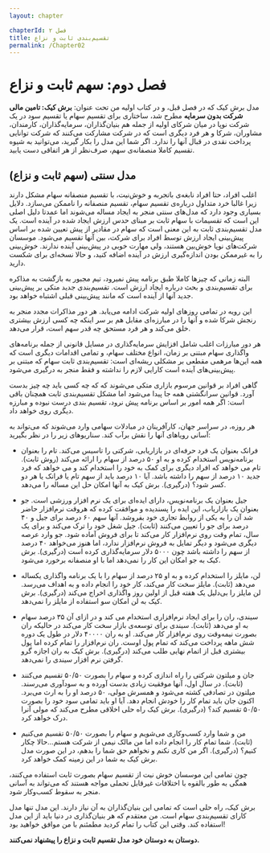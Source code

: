 ```yaml
---
layout: chapter

chapterId: فصل ۲
title: تقسیم‌بندی ثابت و نزاع
permalink: /Chapter02
---
```


# فصل دوم: سهم ثابت و نزاع

مدل برش کیک که در فصل قبل، و در کتاب اولیه من تحت عنوان: **برش کیک: تامین مالی شرکت بدون سرمایه** مطرح شد، ساختاری برای تقسیم سهام یا تقسیم سود در یک شرکت نوپا در میان شرکای اولیه از جمله هم بنیان‌گذاران‌، سرمایه‌گذاران، کارمندان، مشاوران، شرکا و هر فرد دیگری است که در شرکت مشارکت می‌کنند که شرکت توانایی پرداخت نقدی در قبال آنها را ندارد. اگر شما این مدل را بکار گیرید، می‌توانید به شیوه تقسیم کاملا منصفانه‌ی سهم‌، صرف‌نظر از هر اتفاقی دست یابید.

## مدل سنتی (سهم ثابت و نزاع)

اغلب افراد، حتا افراد نابغه‌ی با‌تجربه و خوش‌نیت، با تقسیم منصفانه سهام مشکل دارند زیرا غالبا خرد متداول درباره‌ی تقسیم سهام، تقسیم منصفانه را ناممکن می‌سازد.
دلایل بسیاری وجود دارد که مدل‌های سنتی منجر به ایجاد مساله می‌شوند اما عمدتا دلیل اصلی این است که تقسیمات با سهام ثابت بر مبنای حدس ارزش ایجاد شده در آینده است. یک مدل تقسیم‌بندی ثابت به این معنی است که سهام در مقادیر از پیش تعیین شده بر اساس پیش‌بینی ایجاد ارزش توسط افراد برای شرکت، بین آنها تقسیم می‌شود. موسسان شرکت‌های نوپا خوش‌بین هستند، ولی مهارت خوبی در پیش‌بینی آینده ندارند. خوش‌بینی را به غیرممکن بودن اندازه‌گیری ارزش در آینده اضافه کنید، و حالا نسخه‌ای برای شکست دارید.

البته زمانی که چیزها کاملا طبق برنامه پیش نمیرود، تیم مجبور به بازگشت به مذاکره برای تقسیم‌بندی و بحث درباره ایجاد ارزش است. تقسیم‌بندی جدید متکی بر پیش‌بینی جدید آنها از آینده است که مانند پیش‌بینی قبلی اشتباه خواهد بود.

این رویه در تمامی روزهای اولیه شرکت ادامه می‌یابد. هر دور مذاکرات مجدد منجر به رنجش شرکا شده و آنها را در مبارزه‌ای مقابل هم بر سر اینکه چه کسی ارزش بیشتری خلق می‌کند و هر فرد مستحق چه قدر سهم است، قرار می‌دهد.

هر دور مبارزات اغلب شامل افزایش سرمایه‌گذاری در مسایل قانونی از جمله برنامه‌های واگذاری سهام مبتنی بر زمان، انواع مختلف سهام، و تمامی اقدامات دیگری است که همه این‌ها مرهمی مقطعی بر مشکلی ریشه‌ای است: تقسیم‌بندی ثابت سهام که مبتنی بر پیش‌بینی‌های آینده است کارایی لازم را نداشته و فقط منجر به درگیری می‌شود.

گاهی افراد بر قوانین مرسوم بازاری متکی می‌شوند که که چه کسی باید چه چیز بدست آورد. قوانین سرانگشتی همه جا پیدا می‌شود اما مشکل تقسیم‌بندی ثابت همچنان باقی است: اگر همه امور بر اساس برنامه پیش نرود، تقسیم بندی درست نبوده و مبارزه دیگری روی خواهد داد.

هر روزه، در سراسر جهان، کارآفرینان در مبادلات سهامی وارد می‌شوند که می‌تواند به آسانی رویاهای آنها را نقش برآب کند. سناریوهای زیر را در نظر بگیرید:

- فرانک بعنوان یک فرد حرفه‌ای در بازاریابی، شرکتی را تاسیس می‌کند. تام را بعنوان برنامه‌نویس استخدام کرده و به او ۵۰ درصد از سهام را ارائه می‌کند (روش ثابت). تام می خواهد که افراد دیگری برای کمک به خود را استخدام کند و می خواهد که فرد جدید ۱۰ درصد از سهم را داشته باشد. آیا ۱۰ درصد باید از سهم تام یا فرانک یا هر دو کسر شود؟ (درگیری). برش کیک به آنها امکان حل این مساله را می‌دهد.

- جیل بعنوان یک برنامه‌نویس، دارای ایده‌ای برای یک نرم افزار ورزشی است. جو بعنوان یک بازاریاب، این ایده را پسندیده و موافقت کرده که هروقت نرم‌افزار حاضر شد آن را به یکی از روابط تجاری خود بفروشد. آنها سهم ۶۰ درصد برای جیل و ۴۰ درصد برای جو را تعیین می‌کنند (ثابت). جیل شغل خود را ترک می‌کند و برای یک سال، تمام وقت روی نرم‌افزار کار می‌کند تا برای فروش آماده شود. جو وارد عرصه دیگری می‌شود و دیگر تمایل به فروش نرم‌افزار ندارد، اما هنوز می‌خواهد ۴۰ درصد از سهم را داشته باشد چون ۵۰۰۰ دلار سرمایه‌گذاری کرده است (درگیری). برش کیک به جو امکان این کار را نمی‌دهد اما با او منصفانه برخورد می‌شود.

- لن، مایلز را استخدام کرده و به او ۲۵ درصد از سهام را با یک برنامه واگذاری یکساله می‌دهد (ثابت). مایلز سخت کار می‌کند، کار خود را انجام داده و به اهداف می‌رسد. لن مایلز را بی‌دلیل یک هفته قبل از اولین روز واگذاری اخراج می‌کند (درگیری). برش کیک به لن امکان سو‌ استفاده از مایلز را نمی‌دهد.

- سیندی، ران را برای ایجاد نرم‌افزاری استخدام می کند و در ازای آن ۳۵ درصد سهام به او می‌دهد (ثابت). سیندی برای توسعه‌ی بازار سخت کار می‌کند در حالیکه ران بصورت نیمه‌وقت روی نرم‌افزار کار می‌کند. او به ران ۴۰۰۰۰ دلار در طول یک دوره شش ماهه پرداخت می‌کند که تمام پول اوست. ران نرم‌افزار را تمام کرده اما پول بیشتری قبل از اتمام نهایی طلب می‌کند (درگیری). برش کیک به ران اجازه گرو گرفتن نرم افزار سیندی را نمی‌دهد.

- جان و میلتون شرکتی را راه اندازی کرده و سهام را بصورت ۵۰/۵۰ تقسیم می‌کنند (ثابت). در سال اول، آنها موفقیت زیادی بدست آورده و به سودآوری می‌رسند. میلتون در تصادفی کشته می‌شود و همسرش مولی، ۵۰ درصد او را به ارث می‌برد. اکنون جان باید تمام کار را خودش انجام دهد. آیا او باید تمامی سود خود را بصورت ۵۰/۵۰ تقسیم کند؟ (درگیری). برش کیک راه حلی اخلاقی مطرح می‌کند که مولی آنرا درک خواهد کرد.

- من و شما وارد کسب‌وکاری می‌شویم و سهام را بصورت ۵۰/۵۰ تقسیم می‌کنیم (ثابت). شما تمام کار را انجام داده اما من مالک نیمی از شرکت هستم...حالا چکار کنیم؟ (درگیری). اگر من کاری نکنم و نخواهم حق شما را بدهم، در این صورت مدل برش کیک به شما در این زمینه کمک خواهد کرد.

چون تمامی این موسسان خوش نیت از تقسیم سهام بصورت ثابت استفاده می‌کنند، همگی به طور بالقوه با اختلافات غیرقابل تحملی مواجه هستند که می‌تواند به آسانی منجر به سقوط کسب‌وکار شود.

برش کیک، راه حلی است که تمامی این بنیان‌گذاران به آن نیاز دارند. این مدل تنها مدل کارای تقسیم‌بندی سهام است. من معتقدم که هر بنیان‌گذاری در دنیا باید از این مدل استفاده کند. وقتی این کتاب را تمام کردید مطمئنم با من موافق خواهید بود!

**دوستان به دوستان خود مدل تقسیم ثابت و نزاع را پیشنهاد نمی‌کنند.**
